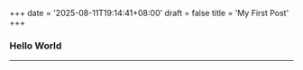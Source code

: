 +++
date = '2025-08-11T19:14:41+08:00'
draft = false 
title = 'My First Post'
+++



### Hello World

---

